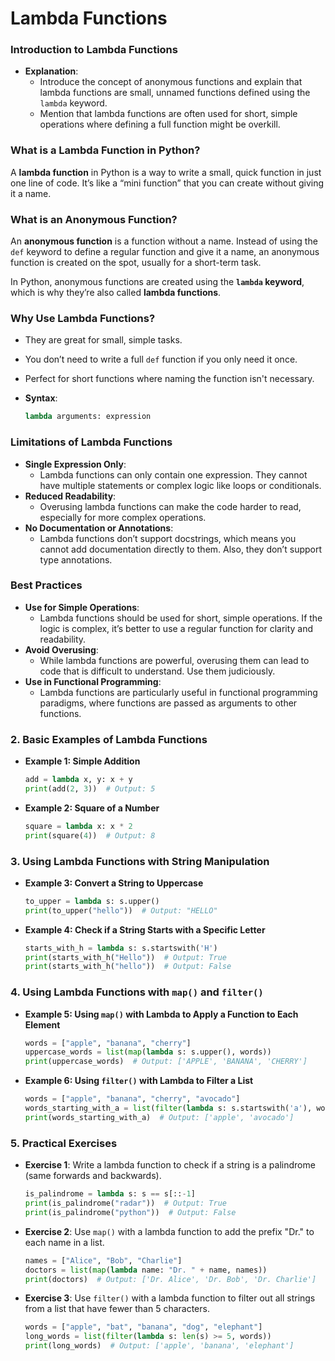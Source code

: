 # Lambda Functions

### **Introduction to Lambda Functions**

- **Explanation**:
    - Introduce the concept of anonymous functions and explain that lambda functions are small, unnamed functions defined using the `lambda` keyword.
    - Mention that lambda functions are often used for short, simple operations where defining a full function might be overkill.

### What is a Lambda Function in Python?

A **lambda function** in Python is a way to write a small, quick function in just one line of code. It’s like a “mini function” that you can create without giving it a name.

### What is an Anonymous Function?

An **anonymous function** is a function without a name. Instead of using the `def` keyword to define a regular function and give it a name, an anonymous function is created on the spot, usually for a short-term task.

In Python, anonymous functions are created using the **`lambda` keyword**, which is why they’re also called **lambda functions**.

### Why Use Lambda Functions?

- They are great for small, simple tasks.
- You don’t need to write a full `def` function if you only need it once.
- Perfect for short functions where naming the function isn't necessary.
- **Syntax**:
    
    ```python
    lambda arguments: expression
    ```
    

### **Limitations of Lambda Functions**

- **Single Expression Only**:
    - Lambda functions can only contain one expression. They cannot have multiple statements or complex logic like loops or conditionals.
- **Reduced Readability**:
    - Overusing lambda functions can make the code harder to read, especially for more complex operations.
- **No Documentation or Annotations**:
    - Lambda functions don’t support docstrings, which means you cannot add documentation directly to them. Also, they don’t support type annotations.

### **Best Practices**

- **Use for Simple Operations**:
    - Lambda functions should be used for short, simple operations. If the logic is complex, it’s better to use a regular function for clarity and readability.
- **Avoid Overusing**:
    - While lambda functions are powerful, overusing them can lead to code that is difficult to understand. Use them judiciously.
- **Use in Functional Programming**:
    - Lambda functions are particularly useful in functional programming paradigms, where functions are passed as arguments to other functions.

### **2. Basic Examples of Lambda Functions**

- **Example 1: Simple Addition**
    
    ```python
    add = lambda x, y: x + y
    print(add(2, 3))  # Output: 5
    
    ```
    
- **Example 2: Square of a Number**
    
    ```python
    square = lambda x: x * 2
    print(square(4))  # Output: 8
    
    ```
    

### **3. Using Lambda Functions with String Manipulation**

- **Example 3: Convert a String to Uppercase**
    
    ```python
    to_upper = lambda s: s.upper()
    print(to_upper("hello"))  # Output: "HELLO"
    
    ```
    
- **Example 4: Check if a String Starts with a Specific Letter**
    
    ```python
    starts_with_h = lambda s: s.startswith('H')
    print(starts_with_h("Hello"))  # Output: True
    print(starts_with_h("hello"))  # Output: False
    
    ```
    

### **4. Using Lambda Functions with `map()` and `filter()`**

- **Example 5: Using `map()` with Lambda to Apply a Function to Each Element**
    
    ```python
    words = ["apple", "banana", "cherry"]
    uppercase_words = list(map(lambda s: s.upper(), words))
    print(uppercase_words)  # Output: ['APPLE', 'BANANA', 'CHERRY']
    
    ```
    
- **Example 6: Using `filter()` with Lambda to Filter a List**
    
    ```python
    words = ["apple", "banana", "cherry", "avocado"]
    words_starting_with_a = list(filter(lambda s: s.startswith('a'), words))
    print(words_starting_with_a)  # Output: ['apple', 'avocado']
    
    ```
    

### **5. Practical Exercises**

- **Exercise 1**: Write a lambda function to check if a string is a palindrome (same forwards and backwards).
    
    ```python
    is_palindrome = lambda s: s == s[::-1]
    print(is_palindrome("radar"))  # Output: True
    print(is_palindrome("python"))  # Output: False
    
    ```
    
- **Exercise 2**: Use `map()` with a lambda function to add the prefix "Dr." to each name in a list.
    
    ```python
    names = ["Alice", "Bob", "Charlie"]
    doctors = list(map(lambda name: "Dr. " + name, names))
    print(doctors)  # Output: ['Dr. Alice', 'Dr. Bob', 'Dr. Charlie']
    
    ```
    
- **Exercise 3**: Use `filter()` with a lambda function to filter out all strings from a list that have fewer than 5 characters.
    
    ```python
    words = ["apple", "bat", "banana", "dog", "elephant"]
    long_words = list(filter(lambda s: len(s) >= 5, words))
    print(long_words)  # Output: ['apple', 'banana', 'elephant']
    
    ```
